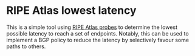 # RIPE Atlas lowest latency

This is a simple tool using
[RIPE Atlas probes](https://atlas.ripe.net/) to determine the lowest
possible latency to reach a set of endpoints. Notably, this can be
used to implement a BGP policy to reduce the latency by selectively
favour some paths to others.
